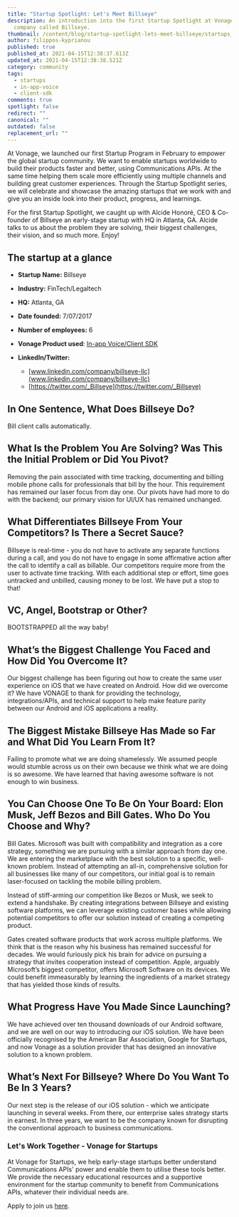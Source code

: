 ```yaml
---
title: "Startup Spotlight: Let's Meet Billseye"
description: An introduction into the first Startup Spotlight at Vonage, a
  company called Billseye.
thumbnail: /content/blog/startup-spotlight-lets-meet-billseye/startups_billseye_1200x600.png
author: filippos-kyprianou
published: true
published_at: 2021-04-15T12:38:37.613Z
updated_at: 2021-04-15T12:38:38.521Z
category: community
tags:
  - startups
  - in-app-voice
  - client-sdk
comments: true
spotlight: false
redirect: ""
canonical: ""
outdated: false
replacement_url: ""
---
```

At Vonage, we launched our first Startup Program in February to empower the global startup community. We want to enable startups worldwide to build their products faster and better, using Communications APIs. At the same time helping them scale more efficiently using multiple channels and building great customer experiences. Through the Startup Spotlight series, we will celebrate and showcase the amazing startups that we work with and give you an inside look into their product, progress, and learnings.

For the first Startup Spotlight, we caught up with Alcide Honoré, CEO & Co-founder of Billseye an early-stage startup with HQ in Atlanta, GA. Alcide talks to us about the problem they are solving, their biggest challenges, their vision, and so much more. Enjoy!

## The startup at a glance

* **Startup Name:** Billseye
* **Industry:** FinTech/Legaltech
* **HQ:** Atlanta, GA
* **Date founded:** 7/07/2017
* **Number of employees:** 6 
* **Vonage Product used**: [In-app Voice/Client SDK](https://developer.nexmo.com/client-sdk/overview)
* **LinkedIn/Twitter:** 

  * [www.linkedin.com/company/billseye-llc](www.linkedin.com/company/billseye-llc) 
  * [https://twitter.com/_Billseye](https://twitter.com/_Billseye)

## In One Sentence, What Does Billseye Do?

Bill client calls automatically.

## What Is the Problem You Are Solving? Was This the Initial Problem or Did You Pivot?

Removing the pain associated with time tracking, documenting and billing mobile phone calls for professionals that bill by the hour. This requirement has remained our laser focus from day one. Our pivots have had more to do with the backend; our primary vision for UI/UX has remained unchanged.

## What Differentiates Billseye From Your Competitors? Is There a Secret Sauce?

Billseye is real-time - you do not have to activate any separate functions during a call, and you do not have to engage in some affirmative action after the call to identify a call as billable. Our competitors require more from the user to activate time tracking. With each additional step or effort, time goes untracked and unbilled, causing money to be lost. We have put a stop to that!

## VC, Angel, Bootstrap or Other?

BOOTSTRAPPED all the way baby!

## What’s the Biggest Challenge You Faced and How Did You Overcome It?

Our biggest challenge has been figuring out how to create the same user experience on iOS that we have created on Android. How did we overcome it? 
We have VONAGE to thank for providing the technology, integrations/APIs, and technical support to help make feature parity between our Android and iOS applications a reality.

## The Biggest Mistake Billseye Has Made so Far and What Did You Learn From It?

Failing to promote what we are doing shamelessly. We assumed people would stumble across us on their own because we think what we are doing is so awesome. We have learned that having awesome software is not enough to win business. 

## You Can Choose One To Be On Your Board: Elon Musk, Jeff Bezos and Bill Gates. Who Do You Choose and Why?

Bill Gates. Microsoft was built with compatibility and integration as a core strategy, something we are pursuing with a similar approach from day one. We are entering the marketplace with the best solution to a specific, well-known problem. Instead of attempting an all-in, comprehensive solution for all businesses like many of our competitors, our initial goal is to remain laser-focused on tackling the mobile billing problem. 

Instead of stiff-arming our competition like Bezos or Musk, we seek to extend a handshake. By creating integrations between Billseye and existing software platforms, we can leverage existing customer bases while allowing potential competitors to offer our solution instead of creating a competing product. 

Gates created software products that work across multiple platforms. We think that is the reason why his business has remained successful for decades. We would furiously pick his brain for advice on pursuing a strategy that invites cooperation instead of competition. Apple, arguably Microsoft’s biggest competitor, offers Microsoft Software on its devices. We could benefit immeasurably by learning the ingredients of a market strategy that has yielded those kinds of results.

## What Progress Have You Made Since Launching?

We have achieved over ten thousand downloads of our Android software, and we are well on our way to introducing our iOS solution. We have been officially recognised by the American Bar Association, Google for Startups, and now Vonage as a solution provider that has designed an innovative solution to a known problem.

## What’s Next For Billseye? Where Do You Want To Be In 3 Years?

Our next step is the release of our iOS solution - which we anticipate launching in several weeks. From there, our enterprise sales strategy starts in earnest. In three years, we want to be the company known for disrupting the conventional approach to business communications.

### Let's Work Together - Vonage for Startups

At Vonage for Startups, we help early-stage startups better understand Communications APIs' power and enable them to utilise these tools better. We provide the necessary educational resources and a supportive environment for the startup community to benefit from Communications APIs, whatever their individual needs are.

Apply to join us [here](https://vonage.dev/3d093hA).